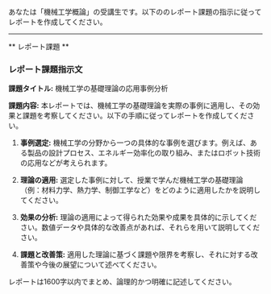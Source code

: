 あなたは「機械工学概論」の受講生です。以下ののレポート課題の指示に従ってレポートを作成してください。

---------------------------------------
** レポート課題 **

### レポート課題指示文

**課題タイトル:** 機械工学の基礎理論の応用事例分析

**課題内容:** 本レポートでは、機械工学の基礎理論を実際の事例に適用し、その効果と課題を考察してください。以下の手順に従ってレポートを作成してください。

1. **事例選定:** 機械工学の分野から一つの具体的な事例を選びます。例えば、ある製品の設計プロセス、エネルギー効率化の取り組み、またはロボット技術の応用などが考えられます。

2. **理論の適用:** 選定した事例に対して、授業で学んだ機械工学の基礎理論（例：材料力学、熱力学、制御工学など）をどのように適用したかを説明してください。

3. **効果の分析:** 理論の適用によって得られた効果や成果を具体的に示してください。数値データや具体的な改善点があれば、それらを用いて説明してください。

4. **課題と改善策:** 適用した理論に基づく課題や限界を考察し、それに対する改善策や今後の展望について述べてください。

レポートは1600字以内でまとめ、論理的かつ明確に記述してください。